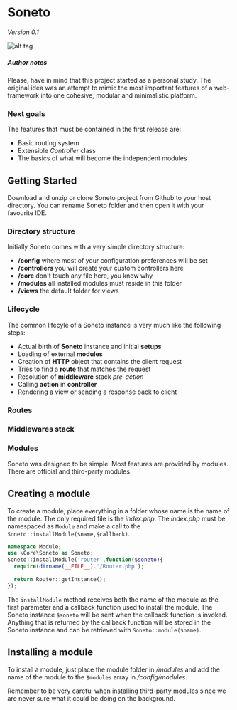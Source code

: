 # Soneto
*Version 0.1*

![alt tag](https://github.com/victorsferreira/soneto/master/soneto.png)

##### Author notes
Please, have in mind that this project started as a personal study.
The original idea was an attempt to mimic the most important features of a web-framework into one cohesive, modular and minimalistic platform.

### Next goals
The features that must be contained in the first release are:
- Basic routing system
- Extensible *Controller* class
- The basics of what will become the independent modules

## Getting Started
Download and unzip or clone Soneto project from Github to your host directory. You can rename Soneto folder and then open it with your favourite IDE.

### Directory structure
Initially Soneto comes with a very simple directory structure:
- **/config** where most of your configuration preferences will be set
- **/controllers** you will create your custom controllers here
- **/core** don't touch any file here, you know why
- **/modules** all installed modules must reside in this folder
- **/views** the default folder for views

### Lifecycle
The common lifecyle of a Soneto instance is very much like the following steps:
- Actual birth of **Soneto** instance and initial **setups**
- Loading of external **modules**
- Creation of **HTTP** object that contains the client request
- Tries to find a **route** that matches the request
- Resolution of **middleware** stack *pre-action*
- Calling **action** in **controller**
- Rendering a view or sending a response back to client

### Routes

### Middlewares stack

### Modules
Soneto was designed to be simple. Most features are provided by modules. There are official and third-party modules.

## Creating a module
To create a module, place everything in a folder whose name is the name of the module. The only required file is the *index.php*. The *index.php* must be namespaced as `Module` and make a call to the `Soneto::installModule($name,$callback)`.

```php
namespace Module;
use \Core\Soneto as Soneto;
Soneto::installModule('router',function($soneto){
  require(dirname(__FILE__).'/Router.php');

  return Router::getInstance();
});
```

The `installModule` method receives both the name of the module as the first parameter and a callback function used to install the module. The Soneto instance `$soneto` will be sent when the callback function is invoked. Anything that is returned by the callback function will be stored in the Soneto instance and can be retrieved with `Soneto::module($name)`.

## Installing a module
To install a module, just place the module folder in */modules* and add the name of the module to the `$modules` array in */config/modules*.

Remember to be very careful when installing third-party modules since we are never sure what it could be doing on
the background.
